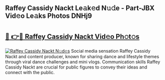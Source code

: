 ## Raffey Cassidy Nackt Le𝚊k𝚎d N𝚞𝚍e - Part-JBX Vid𝚎o Le𝚊ks Photos DNHj9

# <h2><a href="http://fb5n0t.evod.top/?m=Raffey+Cassidy+Nackt">🔗 👉🔴 Raffey Cassidy Nackt Vid𝚎o Ph𝚘t𝚘s</a></h2>

[![Raffey Cassidy Nackt N𝚞d𝚎s](https://i.imgur.com/8V9OHl7.gif)](http://fb5n0t.evod.top/?m=Raffey+Cassidy+Nackt)
Social media sensation Raffey Cassidy Nackt and content producer, known for sharing dance and lifestyle themes through viral dance challenges and mini vlogs. Communication skills Raffey Cassidy Nackt are crucial for public figures to convey their ideas and connect with the public. 
